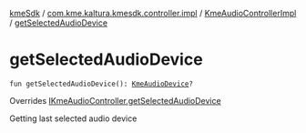 [kmeSdk](../../index.md) / [com.kme.kaltura.kmesdk.controller.impl](../index.md) / [KmeAudioControllerImpl](index.md) / [getSelectedAudioDevice](./get-selected-audio-device.md)

# getSelectedAudioDevice

`fun getSelectedAudioDevice(): `[`KmeAudioDevice`](../../com.kme.kaltura.kmesdk.webrtc.audio/-kme-audio-device/index.md)`?`

Overrides [IKmeAudioController.getSelectedAudioDevice](../../com.kme.kaltura.kmesdk.controller/-i-kme-audio-controller/get-selected-audio-device.md)

Getting last selected audio device

